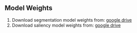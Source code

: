 ## Model Weights
1. Download segmentation model weights from: [google drive](https://drive.google.com/drive/folders/1k5UgEdWck3AGSIppOtAORJei1HuQ1FNB?usp=sharing)
2. Download saliency model weights from: [google drive](https://drive.google.com/drive/folders/1k5UgEdWck3AGSIppOtAORJei1HuQ1FNB?usp=sharing)
